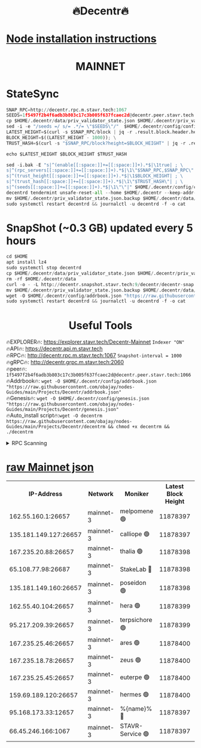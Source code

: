 <h1 align="center"> 🔥Decentr🔥</h1>

[Node installation instructions](https://github.com/obajay/nodes-Guides/tree/main/Projects/Decentr)
=
<h1 align="center"> MAINNET</h1>

# StateSync
```python
SNAP_RPC=http://decentr.rpc.m.stavr.tech:1067
SEEDS=1f5497f2b4f6adb3b803c17c3b005f637fcaec2d@decentr.peer.stavr.tech:1066
cp $HOME/.decentr/data/priv_validator_state.json $HOME/.decentr/priv_validator_state.json.backup
sed -i -e "/seeds =/ s/= .*/= \"$SEEDS\"/"  $HOME/.decentr/config/config.toml
LATEST_HEIGHT=$(curl -s $SNAP_RPC/block | jq -r .result.block.header.height); \
BLOCK_HEIGHT=$((LATEST_HEIGHT - 1000)); \
TRUST_HASH=$(curl -s "$SNAP_RPC/block?height=$BLOCK_HEIGHT" | jq -r .result.block_id.hash)

echo $LATEST_HEIGHT $BLOCK_HEIGHT $TRUST_HASH

sed -i.bak -E "s|^(enable[[:space:]]+=[[:space:]]+).*$|\1true| ; \
s|^(rpc_servers[[:space:]]+=[[:space:]]+).*$|\1\"$SNAP_RPC,$SNAP_RPC\"| ; \
s|^(trust_height[[:space:]]+=[[:space:]]+).*$|\1$BLOCK_HEIGHT| ; \
s|^(trust_hash[[:space:]]+=[[:space:]]+).*$|\1\"$TRUST_HASH\"| ; \
s|^(seeds[[:space:]]+=[[:space:]]+).*$|\1\"\"|" $HOME/.decentr/config/config.toml
decentrd tendermint unsafe-reset-all --home $HOME/.decentr --keep-addr-book
mv $HOME/.decentr/priv_validator_state.json.backup $HOME/.decentr/data/priv_validator_state.json
sudo systemctl restart decentrd && journalctl -u decentrd -f -o cat
```
# SnapShot (~0.3 GB) updated every 5 hours
```python
cd $HOME
apt install lz4
sudo systemctl stop decentrd
cp $HOME/.decentr/data/priv_validator_state.json $HOME/.decentr/priv_validator_state.json.backup
rm -rf $HOME/.decentr/data
curl -o - -L http://decentr.snapshot.stavr.tech:9/decentr/decentr-snap.tar.lz4 | lz4 -c -d - | tar -x -C $HOME/.decentr --strip-components 2
mv $HOME/.decentr/priv_validator_state.json.backup $HOME/.decentr/data/priv_validator_state.json
wget -O $HOME/.decentr/config/addrbook.json "https://raw.githubusercontent.com/obajay/nodes-Guides/main/Projects/Decentr/addrbook.json"
sudo systemctl restart decentrd && journalctl -u decentrd -f -o cat
```

 <h1 align="center"> Useful Tools</h1>

🔥EXPLORER🔥:     https://explorer.stavr.tech/Decentr-Mainnet        `Indexer "ON"` \
🔥API🔥:          https://decentr.api.m.stavr.tech \
🔥RPC🔥:          http://decentr.rpc.m.stavr.tech:1067              `Snapshot-interval = 1000` \
🔥gRPC🔥:         http://decentr.grpc.m.stavr.tech:2060 \
🔥peer🔥:         `1f5497f2b4f6adb3b803c17c3b005f637fcaec2d@decentr.peer.stavr.tech:1066` \
🔥Addrbook🔥:  `wget -O $HOME/.decentr/config/addrbook.json "https://raw.githubusercontent.com/obajay/nodes-Guides/main/Projects/Decentr/addrbook.json"` \
🔥Genesis🔥:  `wget -O $HOME/.decentr/config/genesis.json "https://raw.githubusercontent.com/obajay/nodes-Guides/main/Projects/Decentr/genesis.json"` \
🔥Auto_install script🔥:`wget -O decentrm https://raw.githubusercontent.com/obajay/nodes-Guides/main/Projects/Decentr/decentrm && chmod +x decentrm && ./decentrm`

<details>
<summary>RPC Scanning</summary>

<h2 align="center"> We scan nodes in real time every 4 hours. And we provide the final result of RPC endpoints.
We cannot influence the operation of these nodes in any way. </h2>


```python
If Voting Power is higher than 0 --> then the Node is a validator of the network and may be subject to attack and be a potential threat to the chain.
```
```python
We marked such validators with a red symbol
```

</details>

[raw Mainnet json](https://rpc-check.decentrm.stavr.tech/decentrm/rpc-decentrm-result.json)
=



<table><tr><th>IP-Address</th><th>Network</th><th>Moniker</th><th>Latest Block Height</th><th>Earliest Block Height</th><th>Catching Up</th><th>Tx Index</th><th>Voting Power</th><th>Scan Time</th></tr><tr><td>162.55.160.1:26657</td><td>mainnet-3</td><td>melpomene 🟢</td><td>11878397</td><td>1688950</td><td>False</td><td>on</td><td>0</td><td>2023-12-08T21:00:17.726944979UTC</td></tr><tr><td>135.181.149.127:26657</td><td>mainnet-3</td><td>calliope 🟢</td><td>11878397</td><td>1688950</td><td>False</td><td>on</td><td>0</td><td>2023-12-08T21:00:18.127710668UTC</td></tr><tr><td>167.235.20.88:26657</td><td>mainnet-3</td><td>thalia 🟢</td><td>11878398</td><td>1688950</td><td>False</td><td>on</td><td>0</td><td>2023-12-08T21:00:23.945524247UTC</td></tr><tr><td>65.108.77.98:26687</td><td>mainnet-3</td><td>StakeLab 🔴</td><td>11878398</td><td>1688950</td><td>False</td><td>on</td><td>5264461</td><td>2023-12-08T21:00:24.339356251UTC</td></tr><tr><td>135.181.149.160:26657</td><td>mainnet-3</td><td>poseidon 🟢</td><td>11878398</td><td>1688950</td><td>False</td><td>on</td><td>0</td><td>2023-12-08T21:00:27.050110736UTC</td></tr><tr><td>162.55.40.104:26657</td><td>mainnet-3</td><td>hera 🟢</td><td>11878399</td><td>1688950</td><td>False</td><td>on</td><td>0</td><td>2023-12-08T21:00:29.349022025UTC</td></tr><tr><td>95.217.209.39:26657</td><td>mainnet-3</td><td>terpsichore 🟢</td><td>11878399</td><td>1688950</td><td>False</td><td>on</td><td>0</td><td>2023-12-08T21:00:31.783448078UTC</td></tr><tr><td>167.235.25.46:26657</td><td>mainnet-3</td><td>ares 🟢</td><td>11878400</td><td>1688950</td><td>False</td><td>on</td><td>0</td><td>2023-12-08T21:00:36.193497556UTC</td></tr><tr><td>167.235.18.78:26657</td><td>mainnet-3</td><td>zeus 🟢</td><td>11878400</td><td>1688950</td><td>False</td><td>on</td><td>0</td><td>2023-12-08T21:00:36.490641053UTC</td></tr><tr><td>167.235.25.45:26657</td><td>mainnet-3</td><td>euterpe 🟢</td><td>11878400</td><td>1688950</td><td>False</td><td>on</td><td>0</td><td>2023-12-08T21:00:38.845107690UTC</td></tr><tr><td>159.69.189.120:26657</td><td>mainnet-3</td><td>hermes 🟢</td><td>11878400</td><td>1688950</td><td>False</td><td>on</td><td>0</td><td>2023-12-08T21:00:39.137082139UTC</td></tr><tr><td>95.168.173.33:12657</td><td>mainnet-3</td><td>%{name}% 🔴</td><td>11878397</td><td>8964001</td><td>False</td><td>on</td><td>4130865</td><td>2023-12-08T21:00:19.329113394UTC</td></tr><tr><td>66.45.246.166:1067</td><td>mainnet-3</td><td>STAVR-Service 🟢</td><td>11878397</td><td>11878001</td><td>False</td><td>on</td><td>0</td><td>2023-12-08T21:00:18.731619466UTC</td></tr></table>